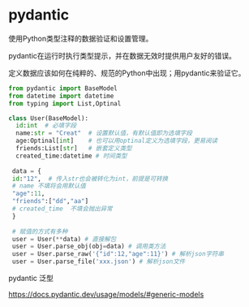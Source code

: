 # pydantic

使用Python类型注释的数据验证和设置管理。 &#x20;

pydantic在运行时执行类型提示，并在数据无效时提供用户友好的错误。 &#x20;

定义数据应该如何在纯粹的、规范的Python中出现；用pydantic来验证它。

```python
from pydantic import BaseModel
from datetime import datetime
from typing import List,Optinal

class User(BaseModel):
  id:int  # 必填字段
  name:str = "Creat"  # 设置默认值，有默认值即为选填字段
  age:Optinal[int]    # 也可以用optinal定义为选填字段，更易阅读
  friends:List[str]   # 嵌套定义类型
  created_time:datetime # 时间类型
  
 data = {
 id:"12",  # 传入str也会被转化为int，前提是可转换
 # name 不填将会用默认值
 "age":11,
 "friends":["dd","aa"]
 # created_time  不填会抛出异常
 }
 
 # 赋值的方式有多种 
 user = User(**data) # 直接解包
 user = User.parse_obj(obj=data) # 调用类方法
 user = User.parse_raw('{"id":12,"age":11}') # 解析json字符串
 user = User.parse_file('xxx.json') # 解析json文件

```

pydantic 泛型

<https://docs.pydantic.dev/usage/models/#generic-models>
